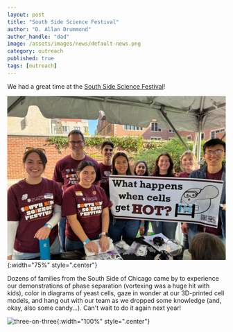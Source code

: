 ```yaml
---
layout: post
title: "South Side Science Festival"
author: "D. Allan Drummond"
author_handle: "dad"
image: /assets/images/news/default-news.png
category: outreach
published: true
tags: [outreach]
---
```

We had a great time at the [South Side Science Festival][1]! 

![team-at-ss-fest](/assets/images/outreach/team-at-ss-science-festival-20241005.jpg){:width="75%" style=".center"}

<!-- more -->

Dozens of families from the South Side of Chicago came by to experience our demonstrations of phase separation (vortexing was a huge hit with kids), color in diagrams of yeast cells, gaze in wonder at our 3D-printed cell models, and hang out with our team as we dropped some knowledge (and, okay, also some candy...). Can't wait to do it again next year!

![three-on-three](/assets/images/outreach/sssf2024-three-on-three.png){:width="100%" style=".center"}

[1]: https://southsidescience.event.uchicago.edu/

<!--
sssf2024-boy-and-karen.png          sssf2024-overhead-of-table-2.png          yeast-cell-annotated.pdf
sssf2024-boys-comparing-work.png    sssf2024-overhead-of-table.png            yeast-cell-annotated.png
sssf2024-caitlin-explains-demo.png  sssf2024-three-on-three.png               yeast-cell-unannotated.jpg
sssf2024-coloring-and-demos.png     sssf24-coloring-yeast-markers.png         yeast-cell-unannotated.pdf
sssf2024-family-tries-demo.png      sssf24-pair-coloring.png                  yeast-cell-unannotated.png
sssf2024-girl-coloring-spindle.png  team-at-ss-science-festival-20241005.jpg
-->